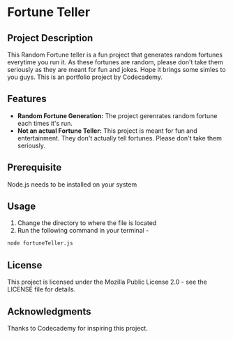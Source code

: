 # Fortune Teller
## Project Description
This Random Fortune teller is a fun project that generates random fortunes everytime you run it. As these fortunes are random, please don't take them seriously as they are meant for fun and jokes. Hope it brings some simles to you guys. This is an portfolio project by Codecademy.

## Features 
* **Random Fortune Generation:** The project gerenrates random fortune each times it's run.
* **Not an actual Fortune Teller:** This project is meant for fun and entertainment. They don't actually tell fortunes. Please don't take them seriously.

## Prerequisite
Node.js needs to be installed on your system
## Usage
1. Change the directory to where the file is located
2. Run the following  command in your terminal - 
```sh
node fortuneTeller.js
```

## License
This project is licensed under the Mozilla Public License 2.0 - see the LICENSE file for details. 
## Acknowledgments
Thanks to Codecademy for inspiring this project.
### 
